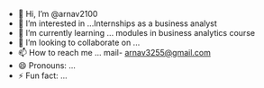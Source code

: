 - 👋 Hi, I’m @arnav2100
- 👀 I’m interested in ...Internships as a business analyst
- 🌱 I’m currently learning ... modules in business analytics course 
- 💞️ I’m looking to collaborate on ...
- 📫 How to reach me ... mail- arnav3255@gmail.com
- 😄 Pronouns: ...
- ⚡ Fun fact: ...

<!---
arnav2100/arnav2100 is a ✨ special ✨ repository because its `README.md` (this file) appears on your GitHub profile.
You can click the Preview link to take a look at your changes.
--->
